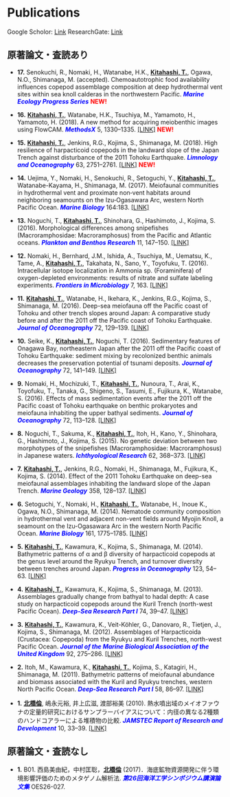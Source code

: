 # Publications

Google Scholor: <a href="https://scholar.google.com/citations?user=QNViJPsAAAAJ&hl=en" target="_blank">Link</a>
ResearchGate: <a href="https://www.google.com/url?q=https%3A%2F%2Fwww.researchgate.net%2Fprofile%2FTomo_Kitahashi&sa=D&sntz=1&usg=AFQjCNG3HJasD7H7S5lwLCuV4cIsVg-i4g" target="_blank">Link</a>


## 原著論文・査読あり

- **17.** Senokuchi, R., Nomaki, H., Watanabe, H.K., **<u>Kitahashi, T.</u>**, Ogawa, N.O., Shimanaga, M. (accepted). Chemoautotrophic food availability influences copepod assemblage composition at deep hydrothermal vent sites within sea knoll calderas in the northwestern Pacific. ***<font color="blue">Marine Ecology Progress Series</font>*** **<font color="red">NEW!</font>**

- **16.** **<u>Kitahashi, T.</u>**, Watanabe, H.K., Tsuchiya, M., Yamamoto, H., Yamamoto, H. (2018). A new method for acquiring meiobenthic images using FlowCAM. ***<font color="blue">MethodsX</font>*** 5, 1330–1335. <a href="https://doi.org/10.1016/J.MEX.2018.10.012" target="_blank">[LINK]</a> **<font color="red">NEW!</font>**

- **15.** **<u>Kitahashi, T.</u>**, Jenkins, R.G., Kojima, S., Shimanaga, M. (2018). High resilience of harpacticoid copepods in the landward slope of the Japan Trench against disturbance of the 2011 Tohoku Earthquake. ***<font color="blue">Limnology and Oceanography</font>*** 63, 2751–2761. <a href="https://doi.org/10.1002/lno.11006" target="_blank">[LINK]</a> **<font color="red">NEW!</font>**

- **14.** Uejima, Y., Nomaki, H., Senokuchi, R., Setoguchi, Y., **<u>Kitahashi, T.</u>**, Watanabe-Kayama, H., Shimanaga, M. (2017). Meiofaunal communities in hydrothermal vent and proximate non‐vent habitats around neighboring seamounts on the Izu‐Ogasawara Arc, western North Pacific Ocean. ***<font color="blue">Marine Biology</font>*** 164:183. <a href="https://doi.org/10.1007/s00227-017-3218-6" target="_blank">[LINK]</a>

- **13.** Noguchi, T., **<u>Kitahashi, T.</u>**, Shinohara, G., Hashimoto, J., Kojima, S. (2016). Morphological differences among snipefishes (Macroramphosidae: Macroramphosus) from the Pacific and Atlantic oceans. ***<font color="blue">Plankton and Benthos Research</font>*** 11, 147–150. <a href="https://doi.org/10.3800/pbr.11.147" target="_blank">[LINK]</a>

- **12.** Nomaki, H., Bernhard, J.M., Ishida, A., Tsuchiya, M., Uematsu, K., Tame, A., **<u>Kitahashi, T.</u>**, Takahata, N., Sano, Y., Toyofuku, T. (2016). Intracellular isotope localization in Ammonia sp. (Foraminifera) of oxygen-depleted environments: results of nitrate and sulfate labeling experiments. ***<font color="blue">Frontiers in Microbiology</font>*** 7, 163. <a href="https://doi.org/10.3389/fmicb.2016.00163" target="_blank">[LINK]</a>

- **11.** **<u>Kitahashi, T.</u>**, Watanabe, H., Ikehara, K., Jenkins, R.G., Kojima, S., Shimanaga, M. (2016). Deep-sea meiofauna off the Pacific coast of Tohoku and other trench slopes around Japan: A comparative study before and after the 2011 off the Pacific coast of Tohoku Earthquake. ***<font color="blue">Journal of Oceanography</font>*** 72, 129–139. <a href="https://doi.org/10.1007/s10872-015-0323-3" target="_blank">[LINK]</a>

- **10.** Seike, K., **<u>Kitahashi, T.</u>**, Noguchi, T. (2016). Sedimentary features of Onagawa Bay, northeastern Japan after the 2011 off the Pacific coast of Tohoku Earthquake: sediment mixing by recolonized benthic animals decreases the preservation potential of tsunami deposits. ***<font color="blue">Journal of Oceanography</font>*** 72, 141–149. <a href="https://doi.org/10.1007/s10872-015-0297-1" target="_blank">[LINK]</a>

- **9.** Nomaki, H., Mochizuki, T., **<u>Kitahashi, T.</u>**, Nunoura, T., Arai, K., Toyofuku, T., Tanaka, G., Shigeno, S., Tasumi, E., Fujikura, K., Watanabe, S. (2016). Effects of mass sedimentation events after the 2011 off the Pacific coast of Tohoku earthquake on benthic prokaryotes and meiofauna inhabiting the upper bathyal sediments. ***<font color="blue">Journal of Oceanography</font>*** 72, 113–128. <a href="https://doi.org/10.1007/s10872-015-0293-5" target="_blank">[LINK]</a>

- **8.** Noguchi, T., Sakuma, K., **<u>Kitahashi, T.</u>**, Itoh, H., Kano, Y., Shinohara, G., Hashimoto, J., Kojima, S. (2015). No genetic deviation between two morphotypes of the snipefishes (Macroramphosidae: Macroramphosus) in Japanese waters. ***<font color="blue">Ichthyological Research</font>*** 62, 368–373. <a href="https://doi.org/10.1007/s10228-014-0443-6" target="_blank">[LINK]</a>

- **7.** **<u>Kitahashi, T.</u>**, Jenkins, R.G., Nomaki, H., Shimanaga, M., Fujikura, K., Kojima, S. (2014). Effect of the 2011 Tohoku Earthquake on deep-sea meiofaunal assemblages inhabiting the landward slope of the Japan Trench. ***<font color="blue">Marine Geology</font>*** 358, 128–137. <a href="https://doi.org/10.1016/j.margeo.2014.05.004" target="_blank">[LINK]</a>

- **6.** Setoguchi, Y., Nomaki, H., **<u>Kitahashi, T.</u>**, Watanabe, H., Inoue K., Ogawa, N.O., Shimanaga, M. (2014). Nematode community composition in hydrothermal vent and adjacent non-vent fields around Myojin Knoll, a seamount on the Izu-Ogasawara Arc in the western North Pacific Ocean. ***<font color="blue">Marine Biology</font>*** 161, 1775–1785. <a href="https://doi.org/10.1007/s00227-014-2460-4" target="_blank">[LINK]</a>

- **5.** **<u>Kitahashi, T.</u>**, Kawamura, K., Kojima, S., Shimanaga, M. (2014). Bathymetric patterns of α and β diversity of harpacticoid copepods at the genus level around the Ryukyu Trench, and turnover diversity between trenches around Japan. ***<font color="blue">Progress in Oceanography</font>*** 123, 54–63. <a href="https://doi.org/10.1016/j.pocean.2014.02.007" target="_blank">[LINK]</a>

- **4.** **<u>Kitahashi, T.</u>**, Kawamura, K., Kojima, S., Shimanaga, M. (2013). Assemblages gradually change from bathyal to hadal depth: A case study on harpacticoid copepods around the Kuril Trench (north-west Pacific Ocean). ***<font color="blue">Deep-Sea Research Part I</font>*** 74, 39–47. <a href="https://doi.org/10.1016/j.dsr.2012.12.010" target="_blank">[LINK]</a>

- **3.** **<u>Kitahashi, T.</u>**, Kawamura, K., Veit-Köhler, G., Danovaro, R., Tietjen, J., Kojima, S., Shimanaga, M. (2012). Assemblages of Harpacticoida (Crustacea: Copepoda) from the Ryukyu and Kuril Trenches, north-west Pacific Ocean. ***<font color="blue">Journal of the Marine Biological Association of the United Kingdom</font>*** 92, 275–286. <a href="https://doi.org/10.1017/S0025315411001536" target="_blank">[LINK]</a>

- **2.** Itoh, M., Kawamura, K., **<u>Kitahashi, T.</u>**, Kojima, S., Katagiri, H., Shimanaga, M. (2011). Bathymetric patterns of meiofaunal abundance and biomass associated with the Kuril and Ryukyu trenches, western North Pacific Ocean. ***<font color="blue">Deep-Sea Research Part I</font>*** 58, 86–97. <a href="https://doi.org/10.1016/j.dsr.2010.12.004" target="_blank">[LINK]</a>

- **1.** **<u>北橋倫</u>**, 嶋永元裕, 井上広滋, 渡部裕美 (2010). 熱水噴出域のメイオファウナの定量的研究におけるサンプラーバイアスについて：内径の異なる2種類のハンドコアラーによる堆積物の比較. ***<font color="blue">JAMSTEC Report of Research and Development</font>*** 10, 33–39. <a href="http://www.godac.jamstec.go.jp/catalog/doc_catalog/metadataDisp/JAM_RandD10_03?lang=ja&view=detail" target="_blank">[LINK]</a>

  
## 原著論文・査読なし

- **1.** B01. 西島美由紀，中村匡聡，**<u>北橋倫</u>** (2017)．海底鉱物資源開発に伴う環境影響評価のためのメタゲノム解析法. ***<font color="blue">第26回海洋工学シンポジウム講演論文集</font>*** OES26-027.
